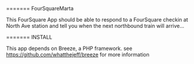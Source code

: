 =======
FourSquareMarta

This FourSquare App should be able to respond to a FourSquare checkin at North Ave station and tell you when the next northbound train will arrive...

=======
INSTALL

This app depends on Breeze, a PHP framework.  see https://github.com/whatthejeff/breeze for more information
